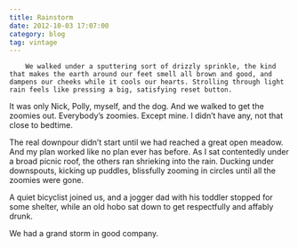 ```yaml
---
title: Rainstorm
date: 2012-10-03 17:07:00
category: blog
tag: vintage
---
```

        We walked under a sputtering sort of drizzly sprinkle, the kind that makes the earth around our feet smell all brown and good, and dampens our cheeks while it cools our hearts. Strolling through light rain feels like pressing a big, satisfying reset button. 

It was only Nick, Polly, myself, and the dog. And we walked to get the zoomies out. Everybody’s zoomies. Except mine. I didn’t have any, not that close to bedtime.

The real downpour didn’t start until we had reached a great open meadow. And my plan worked like no plan ever has before. As I sat contentedly under a broad picnic roof, the others ran shrieking into the rain. Ducking under downspouts, kicking up puddles, blissfully zooming in circles until all the zoomies were gone.

A quiet bicyclist joined us, and a jogger dad with his toddler stopped for some shelter, while an old hobo sat down to get respectfully and affably drunk.

We had a grand storm in good company.